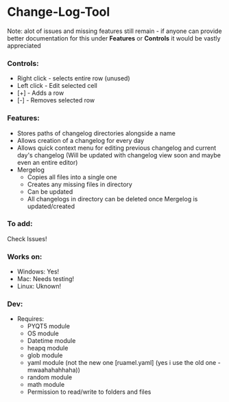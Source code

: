 # Change-Log-Tool

Note: alot of issues and missing features still remain - if anyone can provide better documentation for this under **Features** or **Controls** it would be vastly appreciated

### Controls:
-  Right click - selects entire row (unused)
-  Left click - Edit selected cell
-  [+] - Adds a row
-  [-] - Removes selected row

### Features:
- Stores paths of changelog directories alongside a name
- Allows creation of a changelog for every day
- Allows quick context menu for editing previous changelog and current day's changelog (Will be updated with changelog view soon and maybe even an entire editor)
- Mergelog 
   - Copies all files into a single one
   - Creates any missing files in directory
   - Can be updated
   - All changelogs in directory can be deleted once Mergelog is updated/created

### To add:
Check Issues!

### Works on:
- Windows: Yes!
- Mac: Needs testing!
- Linux: Uknown!

### Dev:
- Requires:
   - PYQT5 module
   - OS module
   - Datetime module 
   - heapq module
   - glob module
   - yaml module (not the new one [ruamel.yaml] (yes i use the old one - mwaahahahhaha))
   - random module
   - math module
   - Permission to read/write to folders and files
